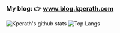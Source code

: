 ### My blog: 👉 <a target="_blank" href="http://www.blog.kperath.com">www.blog.kperath.com</a>

![Kperath's github stats](https://github-readme-stats.vercel.app/api?username=kperath&show_icons=true&theme=radical)
![Top Langs](https://github-readme-stats.vercel.app/api/top-langs/?username=kperath&theme=radical&layout=compact)

<!-- ![](https://img.shields.io/badge/OS:-Linux/Windows-informational?style=flat-square&logoColor=white&color=black&labelColor=black) -->
<!-- ![](https://img.shields.io/badge/Editor:-Intellij/Vscode/Vim-informational?style=flat-square&logoColor=white&color=black&labelColor=black) -->

<!-- <strong>My Current Stack for App Development:</strong> -->

<!-- ![](https://img.shields.io/badge/Backend:-Java_Spring-informational?style=for-the-badge&logo=spring&color=black&labelColor=black) -->
<!-- ![](https://img.shields.io/badge/Frontend:-React-informational?style=for-the-badge&logo=react&color=black&labelColor=black) -->
<!-- ![](https://img.shields.io/badge/State:-Redux-informational?style=for-the-badge&logoColor=CD62F0&logo=redux&color=black&labelColor=black) -->
<!-- ![](https://img.shields.io/badge/Database:-Postgres-informational?style=for-the-badge&logoColor=blue&logo=postgresql&color=black&labelColor=black) -->
<!--![](https://img.shields.io/badge/Database:-MySQL-informational?style=for-the-badge&logoColor=orange&logo=mysql&color=black&labelColor=black)-->
<!--![](https://img.shields.io/badge/Server:-Apache-informational?style=for-the-badge&logoColor=orange&logo=apache&color=black&labelColor=black)-->

<!-- ###### \* Also comfortable with: Node Express and Flask -->
<!--
Consider Adding: LinkedIn under a section called Contact Me
Consider adding your personal site under a section called: My site (made with react and github pages (gatsby? might help with speed))
-->

<!-- consider this red color: FF5262 -->

<!-- might remove angular, depending on if I use it during work -->

<!-- Add Apache once you get confident using HTTP Service and maybe mention Docker and Kubernetes experience -->
<!-- Add Gatsby and Docker (kubernetes) and AWS, kotlin -->
